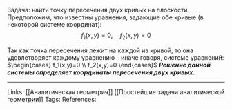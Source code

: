 Задача: найти точку пересечения двух кривых на плоскости. Предположим, что известны уравнения, задающие обе кривые (в некоторой системе координат):
$$f_1(x,y)=0, \quad f_2(x,y)=0$$

Так как точка пересечения лежит на каждой из кривой, то она удовлетворяет каждому уравнению - иначе говоря, системе уравнений:
$\begin{cases} f_1(x,y)=0 \\ f_2(x,y)=0 \end{cases}$
***Решение данной системы определяет координаты пересечения двух кривых***. 

___
Links: [[Аналитическая геометрия]] [[Простейшие задачи аналитической геометрии]] 
Tags:
References: